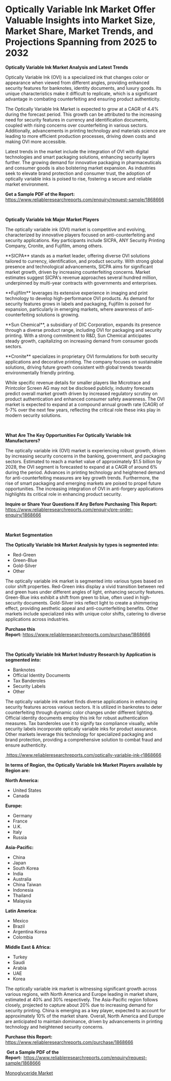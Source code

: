 <p><h1>Optically Variable Ink Market Offer Valuable Insights into Market Size, Market Share, Market Trends, and Projections Spanning from 2025 to 2032</h1></p><p><strong>Optically Variable Ink Market Analysis and Latest Trends</strong></p>
<p><p>Optically Variable Ink (OVI) is a specialized ink that changes color or appearance when viewed from different angles, providing enhanced security features for banknotes, identity documents, and luxury goods. Its unique characteristics make it difficult to replicate, which is a significant advantage in combating counterfeiting and ensuring product authenticity.</p><p>The Optically Variable Ink Market is expected to grow at a CAGR of 4.4% during the forecast period. This growth can be attributed to the increasing need for security features in currency and identification documents, coupled with rising concerns over counterfeiting in various sectors. Additionally, advancements in printing technology and materials science are leading to more efficient production processes, driving down costs and making OVI more accessible.</p><p>Latest trends in the market include the integration of OVI with digital technologies and smart packaging solutions, enhancing security layers further. The growing demand for innovative packaging in pharmaceuticals and consumer goods is also bolstering market expansion. As industries seek to elevate brand protection and consumer trust, the adoption of optically variable inks is poised to rise, fostering a secure and reliable market environment.</p></p>
<p><strong>Get a Sample PDF of the Report:&nbsp;</strong> <a href="https://www.reliableresearchreports.com/enquiry/request-sample/1868666?utm_campaign=3275&utm_medium=2&utm_source=Github&utm_content=ia&utm_term=31032025&utm_id=optically-variable-ink">https://www.reliableresearchreports.com/enquiry/request-sample/1868666</a></p>
<p>&nbsp;</p>
<p><strong>Optically Variable Ink Major Market Players</strong></p>
<p><p>The optically variable ink (OVI) market is competitive and evolving, characterized by innovative players focused on anti-counterfeiting and security applications. Key participants include SICPA, ANY Security Printing Company, Cronite, and Fujifilm, among others.</p><p>**SICPA** stands as a market leader, offering diverse OVI solutions tailored to currency, identification, and product security. With strong global presence and technological advancements, SICPA aims for significant market growth, driven by increasing counterfeiting concerns. Market estimates suggest SICPA's revenue approaches several hundred million, underpinned by multi-year contracts with governments and enterprises.</p><p>**Fujifilm** leverages its extensive experience in imaging and print technology to develop high-performance OVI products. As demand for security features grows in labels and packaging, Fujifilm is poised for expansion, particularly in emerging markets, where awareness of anti-counterfeiting solutions is growing.</p><p>**Sun Chemical**, a subsidiary of DIC Corporation, expands its presence through a diverse product range, including OVI for packaging and security printing. With a strong commitment to R&D, Sun Chemical anticipates steady growth, capitalizing on increasing demand from consumer goods sectors.</p><p>**Cronite** specializes in proprietary OVI formulations for both security applications and decorative printing. The company focuses on sustainable solutions, driving future growth consistent with global trends towards environmentally friendly printing.</p><p>While specific revenue details for smaller players like Microtrace and Printcolor Screen AG may not be disclosed publicly, industry forecasts predict overall market growth driven by increased regulatory scrutiny on product authentication and enhanced consumer safety awareness. The OVI market is expected to expand at a compound annual growth rate (CAGR) of 5-7% over the next few years, reflecting the critical role these inks play in modern security solutions.</p></p>
<p>&nbsp;</p>
<p><strong>What Are The Key Opportunities For Optically Variable Ink Manufacturers?</strong></p>
<p><p>The optically variable ink (OVI) market is experiencing robust growth, driven by increasing security concerns in the banking, government, and packaging sectors. Estimated to reach a market value of approximately $1.5 billion by 2028, the OVI segment is forecasted to expand at a CAGR of around 6% during the period. Advances in printing technology and heightened demand for anti-counterfeiting measures are key growth trends. Furthermore, the rise of smart packaging and emerging markets are poised to propel future opportunities. The increasing integration of OVI in anti-forgery applications highlights its critical role in enhancing product security.</p></p>
<p><strong>Inquire or Share Your Questions If Any Before Purchasing This Report:</strong> <a href="https://www.reliableresearchreports.com/enquiry/pre-order-enquiry/1868666?utm_campaign=3275&utm_medium=2&utm_source=Github&utm_content=ia&utm_term=31032025&utm_id=optically-variable-ink">https://www.reliableresearchreports.com/enquiry/pre-order-enquiry/1868666</a></p>
<p>&nbsp;</p>
<p><strong>Market Segmentation</strong></p>
<p><strong>The Optically Variable Ink Market Analysis by types is segmented into:</strong></p>
<p><ul><li>Red-Green</li><li>Green-Blue</li><li>Gold-Silver</li><li>Other</li></ul></p>
<p><p>The optically variable ink market is segmented into various types based on color shift properties. Red-Green inks display a vivid transition between red and green hues under different angles of light, enhancing security features. Green-Blue inks exhibit a shift from green to blue, often used in high-security documents. Gold-Silver inks reflect light to create a shimmering effect, providing aesthetic appeal and anti-counterfeiting benefits. Other markets include specialized inks with unique color shifts, catering to diverse applications across industries.</p></p>
<p><strong>Purchase this Report:&nbsp;</strong><a href="https://www.reliableresearchreports.com/purchase/1868666?utm_campaign=3275&utm_medium=2&utm_source=Github&utm_content=ia&utm_term=31032025&utm_id=optically-variable-ink">https://www.reliableresearchreports.com/purchase/1868666</a></p>
<p>&nbsp;</p>
<p><strong>The Optically Variable Ink Market Industry Research by Application is segmented into:</strong></p>
<p><ul><li>Banknotes</li><li>Official Identity Documents</li><li>Tax Banderoles</li><li>Security Labels</li><li>Other</li></ul></p>
<p><p>The optically variable ink market finds diverse applications in enhancing security features across various sectors. It is utilized in banknotes to deter counterfeiting through dynamic color changes under different lighting. Official identity documents employ this ink for robust authentication measures. Tax banderoles use it to signify tax compliance visually, while security labels incorporate optically variable inks for product assurance. Other markets leverage this technology for specialized packaging and brand protection, providing a comprehensive solution to combat fraud and ensure authenticity.</p></p>
<p><a href="https://www.reliableresearchreports.com/optically-variable-ink-r1868666?utm_campaign=3275&utm_medium=2&utm_source=Github&utm_content=ia&utm_term=31032025&utm_id=optically-variable-ink">&nbsp;https://www.reliableresearchreports.com/optically-variable-ink-r1868666</a></p>
<p><strong>In terms of Region, the Optically Variable Ink Market Players available by Region are:</strong></p>
<p>
    <p> <strong> North America: </strong>
        <ul>
            <li>United States</li>
            <li>Canada</li>
        </ul>
        </p> 
    <p> <strong> Europe: </strong>
        <ul>
            <li>Germany</li>
            <li>France</li>
            <li>U.K.</li>
            <li>Italy</li>
            <li>Russia</li>
        </ul>
        </p> 
    <p> <strong> Asia-Pacific: </strong>
        <ul>
            <li>China</li>
            <li>Japan</li>
            <li>South Korea</li>
            <li>India</li>
            <li>Australia</li>
            <li>China Taiwan</li>
            <li>Indonesia</li>
            <li>Thailand</li>
            <li>Malaysia</li>
        </ul>
        </p> 
    <p> <strong> Latin America: </strong>
        <ul>
            <li>Mexico</li>
            <li>Brazil</li>
            <li>Argentina Korea</li>
            <li>Colombia</li>
        </ul>
        </p> 
    <p> <strong> Middle East & Africa: </strong>
        <ul>
            <li>Turkey</li>
            <li>Saudi</li>
            <li>Arabia</li>
            <li>UAE</li>
            <li>Korea</li>
        </ul>
    </p>
    </p>
<p><p>The optically variable ink market is witnessing significant growth across various regions, with North America and Europe leading in market share, estimated at 40% and 30% respectively. The Asia-Pacific region follows closely, projected to capture about 20% due to increasing demand for security printing. China is emerging as a key player, expected to account for approximately 10% of the market share. Overall, North America and Europe are anticipated to maintain dominance, driven by advancements in printing technology and heightened security concerns.</p></p>
<p><strong>Purchase this Report: </strong><a href="https://www.reliableresearchreports.com/purchase/1868666?utm_campaign=3275&utm_medium=2&utm_source=Github&utm_content=ia&utm_term=31032025&utm_id=optically-variable-ink">https://www.reliableresearchreports.com/purchase/1868666</a></p>
<p>&nbsp;<strong>Get a Sample PDF of the Report:&nbsp;&nbsp;</strong><a href="https://www.reliableresearchreports.com/enquiry/request-sample/1868666?utm_campaign=3275&utm_medium=2&utm_source=Github&utm_content=ia&utm_term=31032025&utm_id=optically-variable-ink">https://www.reliableresearchreports.com/enquiry/request-sample/1868666</a></p>
<p><strong></strong></p>
<p><p><a href="https://github.com/merkinedry7b/Market-Research-Report-List-1/blob/main/monoglyceride-market.md?utm_campaign=3275&utm_medium=2&utm_source=Github&utm_content=ia&utm_term=31032025&utm_id=optically-variable-ink">Monoglyceride Market</a></p></p>